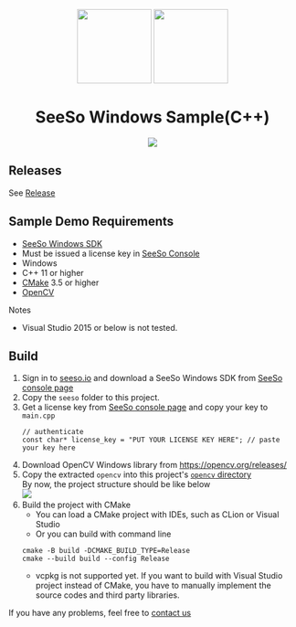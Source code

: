 <p align="center">
    <img src="https://seeso.io/img/logo_shape.bdd77355.svg"
        height="130">
    <img src="https://seeso.io/img/logo_text.6064523e.svg"
        height="130">
</p>
<div align="center">
    <h1>SeeSo Windows Sample(C++)</h1>
    <a href="https://github.com/visualcamp/seeso-sample-windows/releases" alt="release">
        <img src="https://img.shields.io/badge/version-4.0.0-blue" />
    </a>
</div>

## Releases
See [Release](https://github.com/visualcamp/seeso-sample-windows/releases)

## Sample Demo Requirements
* [SeeSo Windows SDK][seeso-manage]
* Must be issued a license key in [SeeSo Console][seeso-manage]
* Windows
* C++ 11 or higher
* [CMake](https://cmake.org/download/) 3.5 or higher
* [OpenCV](https://opencv.org/releases/)

Notes
* Visual Studio 2015 or below is not tested. 

## Build
1. Sign in to [seeso.io][seeso-io] and download a SeeSo Windows SDK from [SeeSo console page][seeso-manage]
2. Copy the `seeso` folder to this project.
3. Get a license key from [SeeSo console page][seeso-manage] and copy your key to `main.cpp`
   ```
   // authenticate
   const char* license_key = "PUT YOUR LICENSE KEY HERE"; // paste your key here
   ```
4. Download OpenCV Windows library from https://opencv.org/releases/
5. Copy the extracted `opencv` into this project's [`opencv` directory](opencv/)  
    By now, the project structure should be like below  
    ![](media/1.PNG)
6. Build the project with CMake
    * You can load a CMake project with IDEs, such as CLion or Visual Studio
    * Or you can build with command line  
    ```
    cmake -B build -DCMAKE_BUILD_TYPE=Release
    cmake --build build --config Release
    ```
    * vcpkg is not supported yet. If you want to build with Visual Studio project instead of CMake,
      you have to manually implement the source codes and third party libraries.
      
If you have any problems, feel free to [contact us](https://seeso.io/Contact-Us) 

[seeso-io]: https://seeso.io
[seeso-manage]: https://manage.seeso.io/
